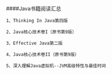 ####Java书籍阅读汇总

    1、Thinking In Java第四版
    
    2、Java核心技术卷I（原书第9版）
    
    3、Effective Java第二版
    
    4、Java核心技术卷II（原书第9版）
    
    5、深入理解Java虚拟机--JVM高级特性与最佳时间
